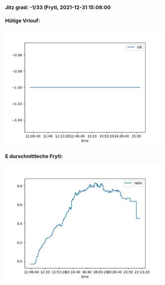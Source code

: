 ### Jitz grad: -1/33 (Fryti, 2021-12-31 15:08:00

### Hütige Vrlouf:
![Graph](Today.png)

### E durschnittleche Fryti:
![Graph](Fryti.png)